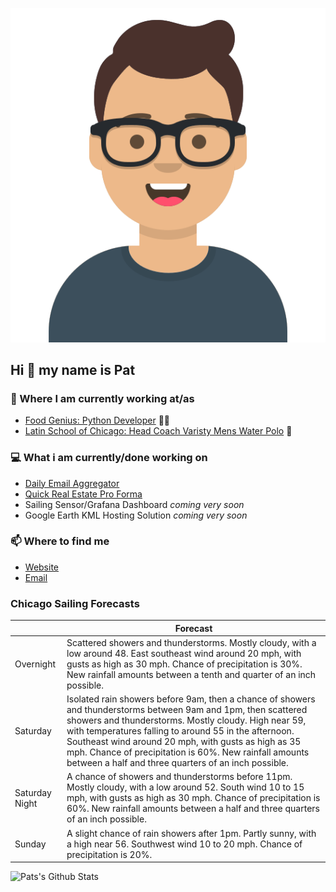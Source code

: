 [![Social banner for p-j-falconer](https://raw.githubusercontent.com/P-J-FALCONER/P-J-FALCONER/master/assets/avataaars.svg)](https://patfalconer.com/)
## Hi :wave: my name is Pat

### 💼 Where I am currently working at/as
- [Food Genius: Python Developer](https://getfoodgenius.com/) 🍔🐍
- [Latin School of Chicago: Head Coach Varisty Mens Water Polo](https://www.latinschool.org/) 🤽


### 💻 What i am currently/done working on
 - [Daily Email Aggregator](https://github.com/P-J-FALCONER/dott_daily_mail)
 - [Quick Real Estate Pro Forma](https://github.com/P-J-FALCONER/henry)
 - Sailing Sensor/Grafana Dashboard *coming very soon*
 - Google Earth KML Hosting Solution *coming very soon*

### 📫 Where to find me
 - [Website](https://patfalconer.com/)
 - [Email](mailto:patrick.j.falconer@gmail.com)


### Chicago Sailing Forecasts
|   | Forecast  |
|---|---|
| Overnight | Scattered showers and thunderstorms. Mostly cloudy, with a low around 48. East southeast wind around 20 mph, with gusts as high as 30 mph. Chance of precipitation is 30%. New rainfall amounts between a tenth and quarter of an inch possible. |
| Saturday | Isolated rain showers before 9am, then a chance of showers and thunderstorms between 9am and 1pm, then scattered showers and thunderstorms. Mostly cloudy. High near 59, with temperatures falling to around 55 in the afternoon. Southeast wind around 20 mph, with gusts as high as 35 mph. Chance of precipitation is 60%. New rainfall amounts between a half and three quarters of an inch possible. |
| Saturday Night | A chance of showers and thunderstorms before 11pm. Mostly cloudy, with a low around 52. South wind 10 to 15 mph, with gusts as high as 30 mph. Chance of precipitation is 60%. New rainfall amounts between a half and three quarters of an inch possible. |
| Sunday | A slight chance of rain showers after 1pm. Partly sunny, with a high near 56. Southwest wind 10 to 20 mph. Chance of precipitation is 20%. |

![Pats's Github Stats](https://github-readme-stats.vercel.app/api?username=p-j-falconer&show_icons=true&theme=radical)
